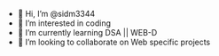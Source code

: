 - 👋 Hi, I’m @sidm3344
- 👀 I’m interested in coding
- 🌱 I’m currently learning DSA || WEB-D
- 💞️ I’m looking to collaborate on Web specific projects

<!---
sidm3344/sidm3344 is a ✨ special ✨ repository because its `README.md` (this file) appears on your GitHub profile.
You can click the Preview link to take a look at your changes.
--->
